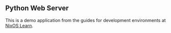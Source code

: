 ## Python Web Server
This is a demo application from the guides for development environments at [NixOS Learn](https://nixos.org/guides/dev-environment.html).